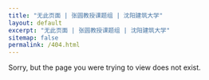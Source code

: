 ```yaml
---
title: "无此页面 | 张圆教授课题组 | 沈阳建筑大学"
layout: default
excerpt: "无此页面 | 张圆教授课题组 | 沈阳建筑大学"
sitemap: false
permalink: /404.html
---
```


Sorry, but the page you were trying to view does not exist.
